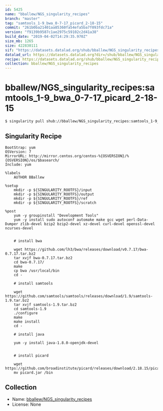```yaml
---
id: 5425
name: "bballew/NGS_singularity_recipes"
branch: "master"
tag: "samtools_1-9_bwa_0-7-17_picard_2-18-15"
commit: "261b0ba21401aa85360fa54efa5ba7f093fdc71a"
version: "f9139b9587c1ae2975c59102c2d41a38"
build_date: "2019-04-02T14:29:35.970Z"
size_mb: 1265
size: 422830111
sif: "https://datasets.datalad.org/shub/bballew/NGS_singularity_recipes/samtools_1-9_bwa_0-7-17_picard_2-18-15/2019-04-02-261b0ba2-f9139b95/f9139b9587c1ae2975c59102c2d41a38.simg"
datalad_url: https://datasets.datalad.org?dir=/shub/bballew/NGS_singularity_recipes/samtools_1-9_bwa_0-7-17_picard_2-18-15/2019-04-02-261b0ba2-f9139b95/
recipe: https://datasets.datalad.org/shub/bballew/NGS_singularity_recipes/samtools_1-9_bwa_0-7-17_picard_2-18-15/2019-04-02-261b0ba2-f9139b95/Singularity
collection: bballew/NGS_singularity_recipes
---
```


# bballew/NGS_singularity_recipes:samtools_1-9_bwa_0-7-17_picard_2-18-15

```bash
$ singularity pull shub://bballew/NGS_singularity_recipes:samtools_1-9_bwa_0-7-17_picard_2-18-15
```

## Singularity Recipe

```singularity
BootStrap: yum
OSVersion: 7
MirrorURL: http://mirror.centos.org/centos-%{OSVERSION}/%{OSVERSION}/os/$basearch/
Include: yum

%labels
    AUTHOR BBallew

%setup
    mkdir -p ${SINGULARITY_ROOTFS}/input
    mkdir -p ${SINGULARITY_ROOTFS}/output
    mkdir -p ${SINGULARITY_ROOTFS}/ref
    mkdir -p ${SINGULARITY_ROOTFS}/scratch
    
%post
    yum -y groupinstall "Development Tools"
    yum -y install sudo autoconf automake make gcc wget perl-Data-Dumper zlib-devel bzip2 bzip2-devel xz-devel curl-devel openssl-devel ncurses-devel


    # install bwa

    wget https://github.com/lh3/bwa/releases/download/v0.7.17/bwa-0.7.17.tar.bz2
    tar xvjf bwa-0.7.17.tar.bz2
    cd bwa-0.7.17/
    make
    cp bwa /usr/local/bin
    cd -

    # install samtools

    wget https://github.com/samtools/samtools/releases/download/1.9/samtools-1.9.tar.bz2
    tar xvjf samtools-1.9.tar.bz2
    cd samtools-1.9
    ./configure
    make
    make install
    cd -

    # install java

    yum -y install java-1.8.0-openjdk-devel


    # install picard

    wget https://github.com/broadinstitute/picard/releases/download/2.18.15/picard.jar
    mv picard.jar /bin
```

## Collection

 - Name: [bballew/NGS_singularity_recipes](https://github.com/bballew/NGS_singularity_recipes)
 - License: None


